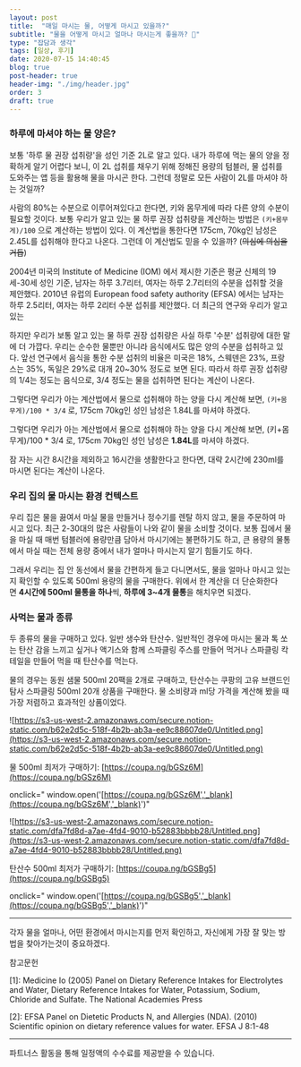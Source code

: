 ```yaml
---
layout: post
title:  "매일 마시는 물, 어떻게 마시고 있을까?"
subtitle: "물을 어떻게 마시고 얼마나 마시는게 좋을까? 🤔"
type: "잡담과 생각"
tags: [일상, 후기]
date: 2020-07-15 14:40:45
blog: true
post-header: true
header-img: "./img/header.jpg"
order: 3
draft: true
---
```



### 하루에 마셔야 하는 물 양은?

보통 '하루 물 권장 섭취량'을 성인 기준 2L로 알고 있다. 내가 하루에 먹는 물의 양을 정확하게 알기 어렵다 보니, 이 2L 섭취를 채우기 위해 정해진 용량의 텀블러, 물 섭취를 도와주는 앱 등을 활용해 물을 마시곤 한다. 그런데 정말로 모든 사람이 2L를 마셔야 하는 것일까?

사람의 80%는 수분으로 이루어져있다고 한다면, 키와 몸무게에 따라 다른 양의 수분이 필요할 것이다. 보통 우리가 알고 있는 물 하루 권장 섭취량을 계산하는 방법은 `(키+몸무게)/100` 으로 계산하는 방법이 있다. 이 계산법을 통한다면 175cm, 70kg인 남성은 2.45L를 섭취해야 한다고 나온다. 그런데 이 계산법도 믿을 수 있을까? (~~의심에 의심을 거듭~~)

2004년 미국의 Institute of Medicine (IOM) 에서 제시한 기준은 평균 신체의 19세-30세 성인 기준, 남자는 하루 3.7리터, 여자는 하루 2.7리터의 수분을 섭취할 것을 제안했다. 2010년 유럽의 European food safety authority (EFSA) 에서는 남자는 하루 2.5리터, 여자는 하루 2리터 수분 섭취를 제안했다. 더 최근의 연구와 우리가 알고 있는 

하지만 우리가 보통 알고 있는 물 하루 권장 섭취량은 사실 하루 '수분' 섭취량에 대한 말에 더 가깝다. 우리는 순수한 물뿐만 아니라 음식에서도 많은 양의 수분을 섭취하고 있다. 앞선 연구에서 음식을 통한 수분 섭취의 비율은 미국은 18%, 스웨덴은 23%, 프랑스는 35%, 독일은 29%로 대개 20~30% 정도로 보면 된다. 따라서 하루 권장 섭취량의 1/4는 정도는 음식으로, 3/4 정도는 물을 섭취하면 된다는 계산이 나온다.

그렇다면 우리가 아는 계산법에서 물으로 섭취해야 하는 양을 다시 계산해 보면, `(키+몸무게)/100 * 3/4` 로, 175cm 70kg인 성인 남성은 1.84L를 마셔야 하겠다.

그렇다면 우리가 아는 계산법에서 물으로 섭취해야 하는 양을 다시 계산해 보면, (키+몸무게)/100 * 3/4 로, 175cm 70kg인 성인 남성은 **1.84L**를 마셔야 하겠다.

잠 자는 시간 8시간을 제외하고 16시간을 생활한다고 한다면, 대략 2시간에 230ml를 마시면 된다는 계산이 나온다.

### 우리 집의 물 마시는 환경 컨텍스트

우리 집은 물을 끓여서 마실 물을 만들거나 정수기를 렌탈 하지 않고, 물을 주문하여 마시고 있다. 최근 2-30대의 많은 사람들이 나와 같이 물을 소비할 것이다. 보통 집에서 물을 마실 때 매번 텀블러에 용량만큼 담아서 마시기에는 불편하기도 하고, 큰 용량의 물통에서 마실 때는 전체 용량 중에서 내가 얼마나 마시는지 알기 힘들기도 하다.

그래서 우리는 집 안 동선에서 물을 간편하게 들고 다니면서도, 물을 얼마나 마시고 있는지 확인할 수 있도록 500ml 용량의 물을 구매한다. 위에서 한 계산을 더 단순화한다면 **4시간에 500ml 물통을 하나**씩, **하루에 3~4개 물통**을 해치우면 되겠다.

### 사먹는 물과 종류

두 종류의 물을 구매하고 있다. 일반 생수와 탄산수. 일반적인 경우에 마시는 물과 톡 쏘는 탄산 감을 느끼고 싶거나 액기스와 함께 스파클링 주스를 만들어 먹거나 스파클링 칵테일을 만들어 먹을 때 탄산수를 먹는다.

물의 경우는 동원 샘물 500ml 20팩을 2개로 구매하고, 탄산수는 쿠팡의 고유 브랜드인 탐사 스파클링 500ml 20개 상품을 구매한다. 물 소비량과 ml당 가격을 계산해 봤을 때 가장 저렴하고 효과적인 상품이었다.

![https://s3-us-west-2.amazonaws.com/secure.notion-static.com/b62e2d5c-518f-4b2b-ab3a-ee9c88607de0/Untitled.png](https://s3-us-west-2.amazonaws.com/secure.notion-static.com/b62e2d5c-518f-4b2b-ab3a-ee9c88607de0/Untitled.png)

물 500ml 최저가 구매하기: [https://coupa.ng/bGSz6M](https://coupa.ng/bGSz6M)

onclick=" window.open('[https://coupa.ng/bGSz6M','_blank](https://coupa.ng/bGSz6M','_blank)')"

![https://s3-us-west-2.amazonaws.com/secure.notion-static.com/dfa7fd8d-a7ae-4fd4-9010-b52883bbbb28/Untitled.png](https://s3-us-west-2.amazonaws.com/secure.notion-static.com/dfa7fd8d-a7ae-4fd4-9010-b52883bbbb28/Untitled.png)

탄산수 500ml 최저가 구매하기: [https://coupa.ng/bGSBg5](https://coupa.ng/bGSBg5)

onclick=" window.open('[https://coupa.ng/bGSBg5','_blank](https://coupa.ng/bGSBg5','_blank)')"

---

각자 물을 얼마나, 어떤 환경에서 마시는지를 먼저 확인하고, 자신에게 가장 잘 맞는 방법을 찾아가는것이 중요하겠다.

참고문헌

[1]: Medicine Io (2005) Panel on Dietary Reference Intakes for Electrolytes and Water, Dietary Reference Intakes for Water, Potassium, Sodium, Chloride and Sulfate. The National Academies Press

[2]: EFSA Panel on Dietetic Products N, and Allergies (NDA). (2010) Scientific opinion on dietary reference values for water. EFSA J 8:1-48

---

파트너스 활동을 통해 일정액의 수수료를 제공받을 수 있습니다.